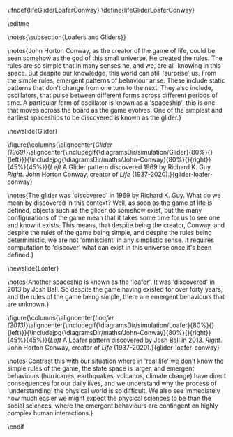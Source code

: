 \ifndef{lifeGliderLoaferConway}
\define{lifeGliderLoaferConway}

\editme

\notes{\subsection{Loafers and Gliders}}

\notes{John Horton Conway, as the creator of the game of life, could be seen somehow as the god of this small universe. He created the rules. The rules are so simple that in many senses he, and we, are all-knowing in this space. But despite our knowledge, this world can still 'surprise' us. From the simple rules, emergent patterns of behaviour arise. These include static patterns that don't change from one turn to the next. They also include, oscillators, that pulse between different forms across different periods of time. A particular form of oscillator is known as a 'spaceship', this is one that moves across the board as the game evolves. One of the simplest and earliest spaceships to be discovered is known as the glider.}

\newslide{Glider}

\figure{\columns{\aligncenter{*Glider (1969)*}\aligncenter{\includegif{\diagramsDir/simulation/Glider}{80%}{}{left}}}{\includejpg{\diagramsDir/maths/John-Conway}{80%}{}{right}}{45%}{45%}}{*Left* A Glider pattern discovered 1969 by Richard K. Guy. *Right*. John Horton Conway, creator of *Life* (1937-2020).}{glider-loafer-conway}

\notes{The glider was 'discovered' in 1969 by Richard K. Guy. What do we mean by discovered in this context? Well, as soon as the game of life is defined, objects such as the glider do somehow exist, but the many configurations of the game mean that it takes some time for us to see one and know it exists. This means, that despite being the creator, Conway, and despite the rules of the game being simple, and despite the rules being deterministic, we are not 'omniscient' in any simplistic sense. It requires computation to 'discover' what can exist in this universe once it's been defined.} 

\newslide{Loafer}

\notes{Another spaceship is known as the 'loafer'. It was 'discovered' in 2013 by Josh Ball. So despite the game having existed for over forty years, and the rules of the game being simple, there are emergent behaviours that are unknown.}

\figure{\columns{\aligncenter{*Loafer (2013)*}\aligncenter{\includegif{\diagramsDir/simulation/Loafer}{80%}{}{left}}}{\includejpg{\diagramsDir/maths/John-Conway}{80%}{}{right}}{45%}{45%}}{*Left* A Loafer pattern discovered by Josh Ball in 2013. *Right*. John Horton Conway, creator of *Life* (1937-2020).}{glider-loafer-conway}

\notes{Contrast this with our situation where in 'real life' we don't know the simple rules of the game, the state space is larger, and emergent behaviours (hurricanes, earthquakes, volcanos, climate change) have direct consequences for our daily lives, and we understand why the process of 'understanding' the physical world is so difficult. We also see immediately how much easier we might expect the physical sciences to be than the social sciences, where the emergent behaviours are contingent on highly complex human interactions.}

\endif
